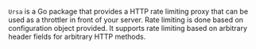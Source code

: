 `Ursa` is a Go package that provides a HTTP rate limiting proxy that can be
used as a throttler in front of your server. Rate limiting is done based on
configuration object provided. It supports rate limiting based on arbitrary
header fields for arbitrary HTTP methods.
